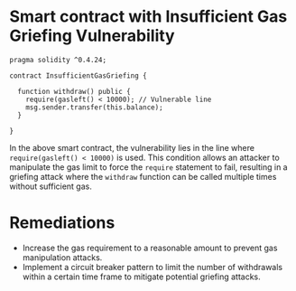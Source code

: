 # Smart contract with Insufficient Gas Griefing Vulnerability

```solidity
pragma solidity ^0.4.24;

contract InsufficientGasGriefing {

  function withdraw() public {
    require(gasleft() < 10000); // Vulnerable line
    msg.sender.transfer(this.balance);
  }

}
```

In the above smart contract, the vulnerability lies in the line where `require(gasleft() < 10000)` is used. This condition allows an attacker to manipulate the gas limit to force the `require` statement to fail, resulting in a griefing attack where the `withdraw` function can be called multiple times without sufficient gas.

# Remediations

- Increase the gas requirement to a reasonable amount to prevent gas manipulation attacks.
- Implement a circuit breaker pattern to limit the number of withdrawals within a certain time frame to mitigate potential griefing attacks.